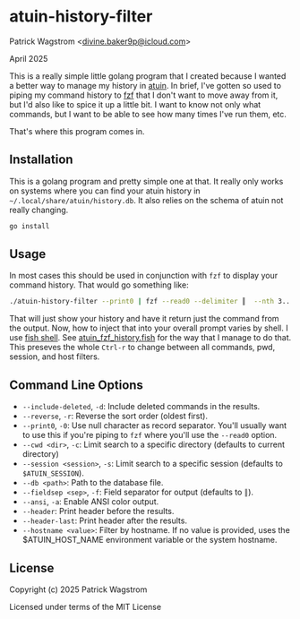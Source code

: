 atuin-history-filter
====================

Patrick Wagstrom &lt;divine.baker9p@icloud.com&gt;

April 2025

This is a really simple little golang program that I created because I wanted a better way to manage my history in [atuin](https://atuin.sh/). In brief, I've gotten so used to piping my command history to [fzf](https://github.com/junegunn/fzf) that I don't want to move away from it, but I'd also like to spice it up a little bit. I want to know not only what commands, but I want to be able to see how many times I've run them, etc.

That's where this program comes in.

Installation
------------

This is a golang program and pretty simple one at that. It really only works on systems where you can find your atuin history in `~/.local/share/atuin/history.db`. It also relies on the schema of atuin not really changing.

```bash
go install
```

Usage
-----

In most cases this should be used in conjunction with `fzf` to display your command history. That would go something like:

```bash
./atuin-history-filter --print0 | fzf --read0 --delimiter ║  --nth 3.. --accept-nth 3..
```

That will just show your history and have it return just the command from the output. Now, how to inject that into your overall prompt varies by shell. I use [fish shell](https://fishshell.com/). See [atuin_fzf_history.fish](atuin_fzf_history.fish) for the way that I manage to do that. This preseves the whole `Ctrl-r` to change between all commands, pwd, session, and host filters.

Command Line Options
--------------------

- `--include-deleted`, `-d`: Include deleted commands in the results.
- `--reverse`, `-r`: Reverse the sort order (oldest first).
- `--print0`, `-0`: Use null character as record separator. You'll usually want to use this if you're piping to `fzf` where you'll use the `--read0` option.
- `--cwd <dir>`, `-c`: Limit search to a specific directory (defaults to current directory)
- `--session <session>`, `-s`: Limit search to a specific session (defaults to `$ATUIN_SESSION`).
- `--db <path>`: Path to the database file.
- `--fieldsep <sep>`, `-f`: Field separator for output (defaults to `║`).
- `--ansi`, `-a`: Enable ANSI color output.
- `--header`: Print header before the results.
- `--header-last`: Print header after the results.
- `--hostname <value>`: Filter by hostname. If no value is provided, uses the $ATUIN_HOST_NAME environment variable or the system hostname.

License
-------

Copyright (c) 2025 Patrick Wagstrom

Licensed under terms of the MIT License
